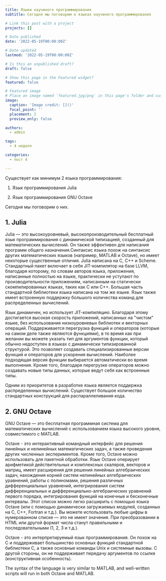 ```yaml
---
title: Языки научиного программирования
subtitle: Сегодня мы поговорим о языках научиного программирования

# Link this post with a project
projects: []

# Date published
date: '2022-05-19T00:00:00Z'

# Date updated
lastmod: '2022-05-19T00:00:00Z'

# Is this an unpublished draft?
draft: false

# Show this page in the Featured widget?
featured: false

# Featured image
# Place an image named `featured.jpg/png` in this page's folder and customize its options here.
image:
  caption: 'Image credit: []()'
  focal_point: ''
  placement: 2
  preview_only: false

authors:
  - admin

tags:
  - 4 неделя

categories:
  - пост 4

---
```


Существует как минимум 2 языка программирования:

1. Язык программирования Julia

2. Язык программирования GNU Octave

Сегодня мы поговорим о них.

## **1. Julia**

Julia — это высокоуровневый, высокопроизводительный бесплатный язык программирования с динамической типизацией, созданный для математических вычислений. Он также эффективен для написания программ общего назначения.Синтаксис языка похож на синтаксис других математических языков (например, MATLAB и Octave), но имеет некоторые существенные отличия. Julia написана на C, C++ и Scheme. Стандартный пакет включает в себя JIT-компилятор на базе LLVM, благодаря которому, по словам авторов языка, приложения, написанные полностью на языке, практически не уступают по производительности приложениям, написанным на статически скомпилированных языках, таких как C или C++. Большая часть стандартной библиотеки языка написана на том же языке. Язык также имеет встроенную поддержку большого количества команд для распределенных вычислений.

Язык динамичен, но использует JIT-компиляцию. Благодаря этому достигается высокая скорость приложений, написанных на "чистом" языке, без использования низкоуровневых библиотек и векторных операций. Поддерживается перегрузка функций и операторов (которые на самом деле также являются функциями), в то время как при желании вы можете указать тип для аргументов функции, который обычно недоступен в языках с динамически типизированной структурой. Это позволяет создавать специализированные версии функций и операторов для ускорения вычислений. Наиболее подходящая версия функции выбирается автоматически во время выполнения. Кроме того, благодаря перегрузке операторов можно создавать новые типы данных, которые ведут себя как встроенные типы.

Одним из приоритетов в разработке языка является поддержка распределенных вычислений. Существует большое количество стандартных конструкций для распараллеливания кода.

## **2. GNU Octave**

GNU Octave — это бесплатная программная система для математических вычислений с использованием языка высокого уровня, совместимого с MATLAB.

Octave - это интерактивный командный интерфейс для решения линейных и нелинейных математических задач, а также проведения других численных экспериментов. Кроме того, Octave можно использовать для пакетной обработки. Язык Octave оперирует арифметикой действительных и комплексных скаляров, векторов и матриц, имеет расширения для решения линейных алгебраических задач, нахождения корней систем нелинейных алгебраических уравнений, работы с полиномами, решения различных дифференциальных уравнений, интегрирования систем дифференциальных и дифференциально-алгебраических уравнений первого порядка, интегрирования функций на конечные и бесконечные интервалы. Этот список можно легко расширить с помощью языка Octave (или с помощью динамически загружаемых модулей, созданных на C, C++, Fortran и т.д.).
Вы можете использовать любые цифры в нумерованном списке — это не имеет значения. При преобразовании в HTML или другой формат числа станут правильными и последовательными (1, 2, 3 и т.д.).

Octave - это интерпретируемый язык программирования. Он похож на C и поддерживает большинство основных функций стандартной библиотеки C, а также основные команды Unix и системные вызовы. С другой стороны, он не поддерживает передачу аргументов по ссылке (конструктивная особенность).

The syntax of the language is very similar to MATLAB, and well-written scripts will run in both Octave and MATLAB.














